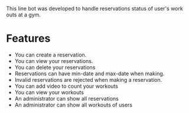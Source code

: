 This line bot was developed to handle reservations status of user's work outs at a gym.

# Features
- You can create a reservation.
- You can view your reservations.
- You can delete your reservations
- Reservations can have min-date and max-date when making.
- Invalid reservations are rejected when making a reservation.
- You can add video to count your workouts
- You can view your workouts
- An administrator can show all reservations
- An administrator can show all workouts of users
